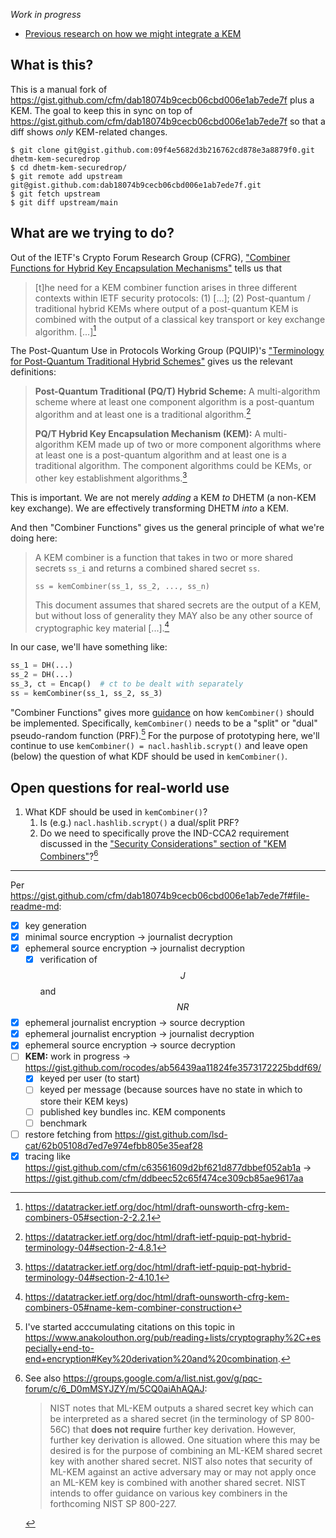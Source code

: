 *Work in progress*


* [Previous research on how we might integrate a KEM][2024-10-03-update]


[2024-10-03-update]: https://docs.google.com/document/d/15Lmb1wbmTaXA1FmEOrA0OZL1c2x2Ts2j08nNxuyyhKQ/edit


## What is this?

This is a manual fork of
<https://gist.github.com/cfm/dab18074b9cecb06cbd006e1ab7ede7f> plus a KEM.  The
goal to keep this in sync on top of
<https://gist.github.com/cfm/dab18074b9cecb06cbd006e1ab7ede7f> so that a diff
shows *only* KEM-related changes.

```sh-session
$ git clone git@gist.github.com:09f4e5682d3b216762cd878e3a8879f0.git dhetm-kem-securedrop
$ cd dhetm-kem-securedrop/
$ git remote add upstream git@gist.github.com:dab18074b9cecb06cbd006e1ab7ede7f.git
$ git fetch upstream
$ git diff upstream/main
```


## What are we trying to do?

Out of the IETF's Crypto Forum Research Group (CFRG), ["Combiner Functions for
Hybrid Key Encapsulation Mechanisms"][draft-ounsworth-cfrg-kem-combiners] tells
us that

> [t]he need for a KEM combiner function arises in three different contexts
> within IETF security protocols:  (1) [...]; (2) Post-quantum / traditional
> hybrid KEMs where output of a post-quantum KEM is combined with the output of
> a classical key transport or key exchange algorithm.  [...][^1]

The Post-Quantum Use in Protocols Working Group (PQUIP)'s ["Terminology for
Post-Quantum Traditional Hybrid
Schemes"][draft-ietf-pquip-pqt-hybrid-terminology] gives us the relevant
definitions:

> **Post-Quantum Traditional (PQ/T) Hybrid Scheme:**  A multi-algorithm scheme
> where at least one component algorithm is a post-quantum algorithm and at
> least one is a traditional algorithm.[^2]
>
> **PQ/T Hybrid Key Encapsulation Mechanism (KEM):**  A multi-algorithm KEM
> made up of two or more component algorithms where at least one is a
> post-quantum algorithm and at least one is a traditional algorithm. The
> component algorithms could be KEMs, or other key establishment
> algorithms.[^3]

This is important.  We are not merely *adding* a KEM *to* DHETM (a non-KEM key
exchange).  We are effectively transforming DHETM *into* a KEM.

And then "Combiner Functions" gives us the general principle of what we're
doing here:

> A KEM combiner is a function that takes in two or more shared secrets `ss_i`
> and returns a combined shared secret `ss`.
>
>     ss = kemCombiner(ss_1, ss_2, ..., ss_n)
>
> This document assumes that shared secrets are the output of a KEM, but
> without loss of generality they MAY also be any other source of cryptographic
> key material [...].[^4]

In our case, we'll have something like:

```python
ss_1 = DH(...)
ss_2 = DH(...)
ss_3, ct = Encap()  # ct to be dealt with separately
ss = kemCombiner(ss_1, ss_2, ss_3)
```

"Combiner Functions" gives more [guidance][kem-combiner-construction] on how
`kemCombiner()` should be implemented.  Specifically, `kemCombiner()` needs to
be a "split" or "dual" pseudo-random function (PRF).[^5]  For the purpose of
prototyping here, we'll continue to use `kemCombiner() = nacl.hashlib.scrypt()`
and leave open (below) the question of what KDF should be used in
`kemCombiner()`.


[draft-ietf-pquip-pqt-hybrid-terminology]: https://datatracker.ietf.org/doc/html/draft-ietf-pquip-pqt-hybrid-terminology-04

[draft-ounsworth-cfrg-kem-combiners]: https://datatracker.ietf.org/doc/html/draft-ounsworth-cfrg-kem-combiners-05

[kem-combiner-construction]: https://datatracker.ietf.org/doc/html/draft-ounsworth-cfrg-kem-combiners-05#name-kem-combiner-construction

[^1]: https://datatracker.ietf.org/doc/html/draft-ounsworth-cfrg-kem-combiners-05#section-2-2.2.1

[^2]: https://datatracker.ietf.org/doc/html/draft-ietf-pquip-pqt-hybrid-terminology-04#section-2-4.8.1

[^3]: https://datatracker.ietf.org/doc/html/draft-ietf-pquip-pqt-hybrid-terminology-04#section-2-4.10.1

[^4]: https://datatracker.ietf.org/doc/html/draft-ounsworth-cfrg-kem-combiners-05#name-kem-combiner-construction

[^5]: I've started acccumulating citations on this topic in <https://www.anakolouthon.org/pub/reading+lists/cryptography%2C+especially+end-to-end+encryption#Key%20derivation%20and%20combination>.


## Open questions for real-world use

1. What KDF should be used in `kemCombiner()`?
    1. Is (e.g.) `nacl.hashlib.scrypt()` a dual/split PRF?
    2. Do we need to specifically prove the IND-CCA2 requirement discussed in the ["Security Considerations" section of "KEM Combiners"](https://datatracker.ietf.org/doc/html/draft-ounsworth-cfrg-kem-combiners-05#name-security-considerations)?[^6]


[^6]: See also <https://groups.google.com/a/list.nist.gov/g/pqc-forum/c/6_D0mMSYJZY/m/5CQ0aiAhAQAJ>:
    > NIST notes that ML-KEM outputs a shared secret key which can be interpreted as a shared secret (in the terminology of SP 800-56C) that **does not require** further key derivation.  However, further key derivation is allowed. One situation where this may be desired is for the purpose of combining an ML-KEM shared secret key with another shared secret.  NIST also notes that security of ML-KEM against an active adversary may or may not apply once an ML-KEM key is combined with another shared secret.  NIST intends to offer guidance on various key combiners in the forthcoming NIST SP 800-227.


---

Per <https://gist.github.com/cfm/dab18074b9cecb06cbd006e1ab7ede7f#file-readme-md>:

- [x] key generation
- [x] minimal source encryption → journalist decryption
- [x] ephemeral source encryption → journalist decryption
  - [x] verification of $$J$$ and $$NR$$
- [x] ephemeral journalist encryption → source decryption
- [x] ephemeral journalist encryption → journalist decryption
- [x] ephemeral source encryption → source decryption
- [ ] **KEM:** work in progress → https://gist.github.com/rocodes/ab56439aa11824fe3573172225bddf69/
    - [x] keyed per user (to start)
    - [ ] keyed per message (because sources have no state in which to store their KEM keys)
    - [ ] published key bundles inc. KEM components
    - [ ] benchmark
- [ ] restore fetching from <https://gist.github.com/lsd-cat/62b05108d7ed7e974efbb805e35eaf28>
- [x] tracing like <https://gist.github.com/cfm/c63561609d2bf621d877dbbef052ab1a> → <https://gist.github.com/cfm/ddbeec52c65f474ce309cb85ae9617aa>
